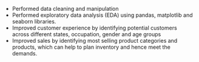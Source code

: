 * Performed data cleaning and manipulation
* Performed exploratory data analysis (EDA) using pandas, matplotlib and seaborn libraries.
* Improved customer experience by identifying potential customers across different states, occupation, gender and age groups
* Improved sales by identifying most selling product categories and products, which can help to plan inventory and hence meet the demands.
